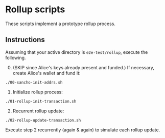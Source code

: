 # Rollup scripts


These scripts implement a prototype rollup process.

## Instructions

Assuming that your active directory is `e2e-test/rollup`, execute the following.

0. (SKIP since Alice's keys already present and funded.)  If necessary, create Alice's wallet and fund it:
```shell
./00-sancho-init-addrs.sh
```
1. Initialize rollup process:
```shell
./01-rollup-init-transaction.sh
```
2. Recurrent rollup update:
```shell
./02-rollup-update-transaction.sh
```
Execute step 2 recurrently (again & again) to simulate each rollup update.
